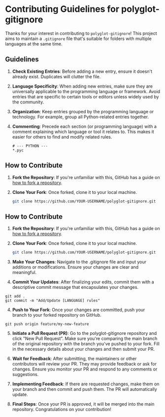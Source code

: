 # Contributing Guidelines for polyglot-gitignore

Thanks for your interest in contributing to `polyglot-gitignore`! This project aims to maintain a `.gitignore` file that's suitable for folders with multiple languages at the same time.

## Guidelines

1. **Check Existing Entries**: Before adding a new entry, ensure it doesn't already exist. Duplicates will clutter the file.

2. **Language Specificity**: When adding new entries, make sure they are universally applicable to the programming language or framework. Avoid entries that are specific to certain tools or editors unless widely used by the community.

3. **Organization**: Keep entries grouped by the programming language or technology. For example, group all Python-related entries together.

4. **Commenting**: Precede each section (or programming language) with a comment explaining which language or tool it relates to. This makes it easier for others to find and modify related rules.

   ```gitignore
   # --- PYTHON --- 
   *.pyc

## How to Contribute

1. **Fork the Repository**: If you're unfamiliar with this, GitHub has a guide on [how to fork a repository](https://docs.github.com/en/get-started/quickstart/fork-a-repo).

2. **Clone Your Fork**: Once forked, clone it to your local machine.

   ```bash
   git clone https://github.com/YOUR-USERNAME/polyglot-gitignore.git

## How to Contribute

1. **Fork the Repository**: If you're unfamiliar with this, GitHub has a guide on [how to fork a repository](https://docs.github.com/en/get-started/quickstart/fork-a-repo).

2. **Clone Your Fork**: Once forked, clone it to your local machine.

   ```bash
   git clone https://github.com/YOUR-USERNAME/polyglot-gitignore.git
    ```

3. **Make Your Changes**: Navigate to the .gitignore file and input your additions or modifications. Ensure your changes are clear and meaningful.

3. **Commit Your Updates**: After finalizing your edits, commit them with a descriptive commit message that encapsulates your changes.

```
git add .
git commit -m "Add/Update [LANGUAGE] rules"
```

4. **Push to Your Fork**: Once your changes are committed, push your branch to your forked repository on GitHub.

```
git push origin feature/my-new-feature
```
5. **Initiate a Pull Request (PR)**: Go to the polyglot-gitignore repository and click "New Pull Request". Make sure you're comparing the main branch of the original repository with the branch you've pushed to your fork. Fill in the necessary details about your changes and then submit your PR.

6. **Wait for Feedback**: After submitting, the maintainers or other contributors will review your PR. They may provide feedback or ask for changes. Ensure you monitor your PR and respond to any comments or suggestions.

7. **Implementing Feedback**: If there are requested changes, make them on your branch and then commit and push them. The PR will automatically update.

8. **Final Steps**: Once your PR is approved, it will be merged into the main repository. Congratulations on your contribution!
